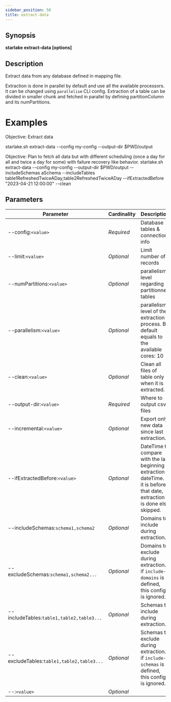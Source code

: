 ```yaml
---
sidebar_position: 50
title: extract-data
---
```



## Synopsis

**starlake extract-data [options]**

## Description

Extract data from any database defined in mapping file.

Extraction is done in parallel by default and use all the available processors. It can be changed using `parallelism` CLI config.
Extraction of a table can be divided in smaller chunk and fetched in parallel by defining partitionColumn and its numPartitions.

Examples
========

Objective: Extract data

  starlake.sh extract-data --config my-config --output-dir $PWD/output

Objective: Plan to fetch all data but with different scheduling (once a day for all and twice a day for some) with failure recovery like behavior.
  starlake.sh extract-data --config my-config --output-dir $PWD/output --includeSchemas aSchema
         --includeTables table1RefreshedTwiceADay,table2RefreshedTwiceADay --ifExtractedBefore "2023-04-21 12:00:00"
         --clean



## Parameters

Parameter|Cardinality|Description
---|---|---
--config:`<value>`|*Required*|Database tables & connection info
--limit:`<value>`|*Optional*|Limit number of records
--numPartitions:`<value>`|*Optional*|parallelism level regarding partitionned tables
--parallelism:`<value>`|*Optional*|parallelism level of the extraction process. By default equals to the available cores: 10
--clean:`<value>`|*Optional*|Clean all files of table only when it is extracted.
--output-dir:`<value>`|*Required*|Where to output csv files
--incremental:`<value>`|*Optional*|Export only new data since last extraction.
--ifExtractedBefore:`<value>`|*Optional*|DateTime to compare with the last beginning extraction dateTime. If it is before that date, extraction is done else skipped.
--includeSchemas:`schema1,schema2`|*Optional*|Domains to include during extraction.
--excludeSchemas:`schema1,schema2...`|*Optional*|Domains to exclude during extraction. if `include-domains` is defined, this config is ignored.
--includeTables:`table1,table2,table3...`|*Optional*|Schemas to include during extraction.
--excludeTables:`table1,table2,table3...`|*Optional*|Schemas to exclude during extraction. if `include-schemas` is defined, this config is ignored.
--:`<value>`|*Optional*|

